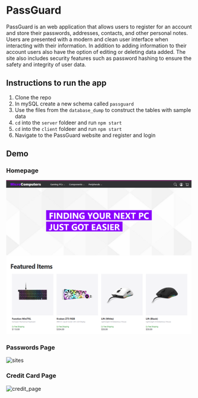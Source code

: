 # PassGuard

PassGuard is an web application that allows users to register for an account and store their passwords, addresses, contacts, and other personal notes. Users are presented with a modern and clean user interface when interacting with their information. In addition to adding information to their account users also have the option of editing or deleting data added. The site also includes security features such as password hashing to ensure the safety and integrity of user data.

## Instructions to run the app

1. Clone the repo
2. In mySQL create a new schema called `passguard`
3. Use the files from the `database_dump` to construct the tables with sample data
4. `cd` into the `server` foldeer and run `npm start`
5. `cd` into the `client` foldeer and run `npm start`
6. Navigate to the PassGuard website and register and login

## Demo

### Homepage

<img src="https://github.com/zainafzal0/MicroComputers/blob/master/images/home.png" alt="home_page" width="500"/>

### Passwords Page

<img src="https://github.com/zainafzal0/MicroComputers/blob/master/images/sites.png" alt="sites" width="500"/>

### Credit Card Page

<img src="https://github.com/zainafzal0/MicroComputers/blob/master/images/cards.png" alt="credit_page" width="500"/>
